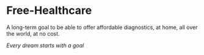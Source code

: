 # Free-Healthcare
A long-term goal to be able to offer affordable diagnostics, at home, all over the world, at no cost. 

*Every dream starts with a goal*
